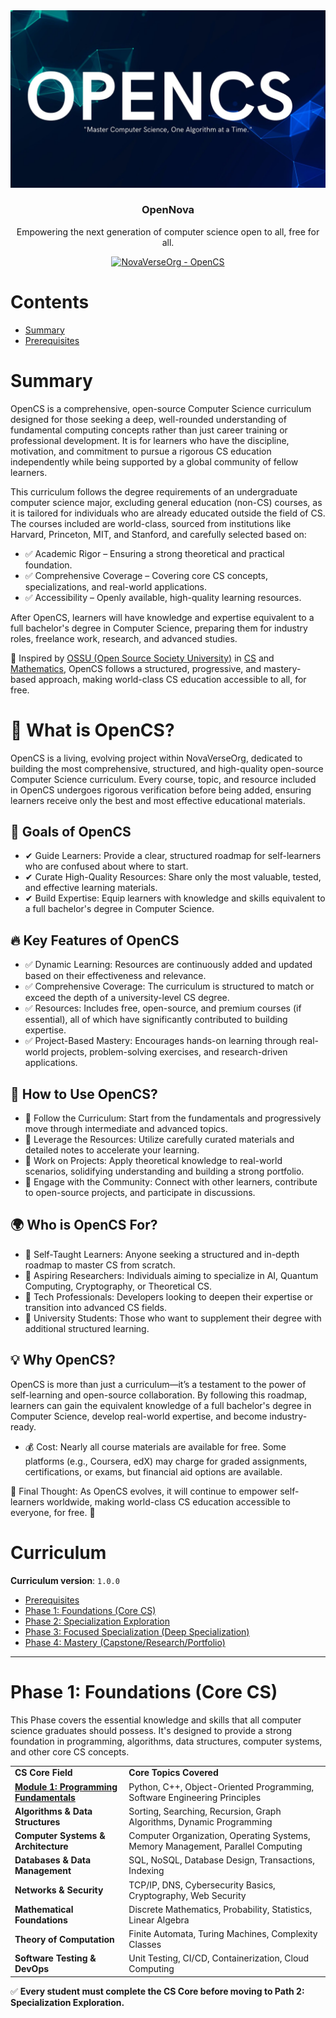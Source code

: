 <div align="center" style="text-align: center">
<img src="./Img/OpenCS.jpg" alt="OpenCS logo"/>
<h3>OpenNova</h3>
<p>
  Empowering the next generation of computer science open to all, free for all.
</p>
<p>
  <a href="https://github.com/NovaVerseOrg/OpenCS">
    <img alt="NovaVerseOrg - OpenCS" src="https://img.shields.io/badge/NovaVerseOrg-OpenCS-blue.svg"
  ></a>
</p>
</div>

# Contents

- [Summary](#summary)
- [Prerequisites](#prerequisites)

# Summary


OpenCS is a comprehensive, open-source Computer Science curriculum designed for those seeking a deep, well-rounded understanding of fundamental computing concepts rather than just career training or professional development. It is for learners who have the discipline, motivation, and commitment to pursue a rigorous CS education independently while being supported by a global community of fellow learners.

This curriculum follows the degree requirements of an undergraduate computer science major, excluding general education (non-CS) courses, as it is tailored for individuals who are already educated outside the field of CS. The courses included are world-class, sourced from institutions like Harvard, Princeton, MIT, and Stanford, and carefully selected based on:

- ✅ Academic Rigor – Ensuring a strong theoretical and practical foundation.
- ✅ Comprehensive Coverage – Covering core CS concepts, specializations, and real-world applications.
- ✅ Accessibility – Openly available, high-quality learning resources.

After OpenCS, learners will have knowledge and expertise equivalent to a full bachelor's degree in Computer Science, preparing them for industry roles, freelance work, research, and advanced studies.

🚀 Inspired by [OSSU (Open Source Society University)](https://github.com/ossu) in [CS](https://github.com/ossu/computer-science) and [Mathematics](https://github.com/ossu/math), OpenCS follows a structured, progressive, and mastery-based approach, making world-class CS education accessible to all, for free.


# 🚀 What is OpenCS?
OpenCS is a living, evolving project within NovaVerseOrg, dedicated to building the most comprehensive, structured, and high-quality open-source Computer Science curriculum. Every course, topic, and resource included in OpenCS undergoes rigorous verification before being added, ensuring learners receive only the best and most effective educational materials.
## 🎯 Goals of OpenCS
- ✔ Guide Learners: Provide a clear, structured roadmap for self-learners who are confused about where to start.
-  ✔ Curate High-Quality Resources: Share only the most valuable, tested, and effective learning materials.
-  ✔ Build Expertise: Equip learners with knowledge and skills equivalent to a full bachelor's degree in Computer Science.

## 🔥 Key Features of OpenCS
- ✅ Dynamic Learning: Resources are continuously added and updated based on their effectiveness and relevance.
- ✅ Comprehensive Coverage: The curriculum is structured to match or exceed the depth of a university-level CS degree.
- ✅ Resources: Includes free, open-source, and premium courses (if essential), all of which have significantly contributed to building expertise.
- ✅ Project-Based Mastery: Encourages hands-on learning through real-world projects, problem-solving exercises, and research-driven applications.

## 📌 How to Use OpenCS?
- 🔹 Follow the Curriculum: Start from the fundamentals and progressively move through intermediate and advanced topics.
- 🔹 Leverage the Resources: Utilize carefully curated materials and detailed notes to accelerate your learning.
- 🔹 Work on Projects: Apply theoretical knowledge to real-world scenarios, solidifying understanding and building a strong portfolio.
- 🔹 Engage with the Community: Connect with other learners, contribute to open-source projects, and participate in discussions.

## 🌍 Who is OpenCS For?
- 🔹 Self-Taught Learners: Anyone seeking a structured and in-depth roadmap to master CS from scratch.
- 🔹 Aspiring Researchers: Individuals aiming to specialize in AI, Quantum Computing, Cryptography, or Theoretical CS.
- 🔹 Tech Professionals: Developers looking to deepen their expertise or transition into advanced CS fields.
- 🔹 University Students: Those who want to supplement their degree with additional structured learning.
## 💡 Why OpenCS?
OpenCS is more than just a curriculum—it’s a testament to the power of self-learning and open-source collaboration. By following this roadmap, learners can gain the equivalent knowledge of a full bachelor's degree in Computer Science, develop real-world expertise, and become industry-ready.
- 💰 Cost: Nearly all course materials are available for free. Some platforms (e.g., Coursera, edX) may charge for graded assignments, certifications, or exams, but financial aid options are available.

📢 Final Thought: As OpenCS evolves, it will continue to empower self-learners worldwide, making world-class CS education accessible to everyone, for free. 🚀


# Curriculum

**Curriculum version**: `1.0.0`

- [Prerequisites]()
- [Phase 1: Foundations (Core CS)]()
- [Phase 2: Specialization Exploration]()
- [Phase 3: Focused Specialization (Deep Specialization)]()
- [Phase 4: Mastery (Capstone/Research/Portfolio)]()

---


# **Phase 1: Foundations (Core CS)** 
This Phase covers the essential knowledge and skills that all computer science graduates should possess. It's designed to provide a strong foundation in programming, algorithms, data structures, computer systems, and other core CS concepts.

|  |  |
| ----- | ----- |
| **CS Core Field** | **Core Topics Covered** |
| [**Module 1: Programming Fundamentals**](./Foundations/README.md#module-1-programming-fundamentals) | Python, C++, Object-Oriented Programming, Software Engineering Principles |
| **Algorithms & Data Structures** | Sorting, Searching, Recursion, Graph Algorithms, Dynamic Programming |
| **Computer Systems & Architecture** | Computer Organization, Operating Systems, Memory Management, Parallel Computing |
| **Databases & Data Management** | SQL, NoSQL, Database Design, Transactions, Indexing |
| **Networks & Security** | TCP/IP, DNS, Cybersecurity Basics, Cryptography, Web Security |
| **Mathematical Foundations** | Discrete Mathematics, Probability, Statistics, Linear Algebra |
| **Theory of Computation** | Finite Automata, Turing Machines, Complexity Classes |
| **Software Testing & DevOps** | Unit Testing, CI/CD, Containerization, Cloud Computing |

✅ **Every student must complete the CS Core before moving to Path 2: Specialization Exploration.**

